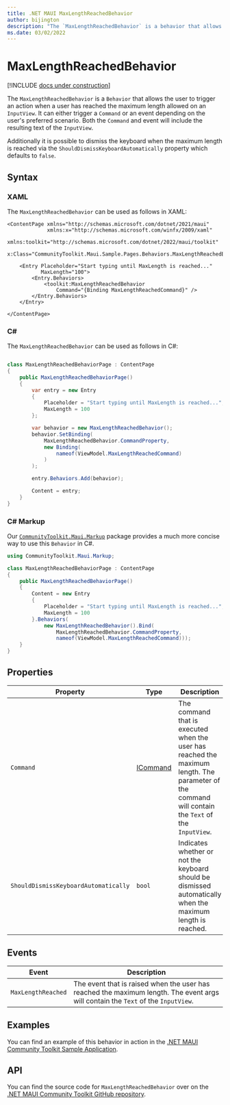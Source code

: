 ```yaml
---
title: .NET MAUI MaxLengthReachedBehavior
author: bijington
description: "The `MaxLengthReachedBehavior` is a behavior that allows the user to trigger an action when a user has reached the maximum length allowed on an `InputView`."
ms.date: 03/02/2022
---
```


# MaxLengthReachedBehavior

[!INCLUDE [docs under construction](../includes/preview-note.md)]

The `MaxLengthReachedBehavior` is a `Behavior` that allows the user to trigger an action when a user has reached the maximum length allowed on an `InputView`. It can either trigger a `Command` or an event depending on the user's preferred scenario. Both the `Command` and event will include the resulting text of the `InputView`.

Additionally it is possible to dismiss the keyboard when the maximum length is reached via the `ShouldDismissKeyboardAutomatically` property which defaults to `false`.

## Syntax

### XAML

The `MaxLengthReachedBehavior` can be used as follows in XAML:

```xaml
<ContentPage xmlns="http://schemas.microsoft.com/dotnet/2021/maui"
             xmlns:x="http://schemas.microsoft.com/winfx/2009/xaml"
             xmlns:toolkit="http://schemas.microsoft.com/dotnet/2022/maui/toolkit"
             x:Class="CommunityToolkit.Maui.Sample.Pages.Behaviors.MaxLengthReachedBehaviorPage">

    <Entry Placeholder="Start typing until MaxLength is reached..."
           MaxLength="100">
        <Entry.Behaviors>
            <toolkit:MaxLengthReachedBehavior 
                Command="{Binding MaxLengthReachedCommand}" />
        </Entry.Behaviors>
    </Entry>

</ContentPage>
```

### C#

The `MaxLengthReachedBehavior` can be used as follows in C#:

```csharp

class MaxLengthReachedBehaviorPage : ContentPage
{
    public MaxLengthReachedBehaviorPage()
    {
        var entry = new Entry
        {
            Placeholder = "Start typing until MaxLength is reached...",
            MaxLength = 100
        };

        var behavior = new MaxLengthReachedBehavior();
        behavior.SetBinding(
            MaxLengthReachedBehavior.CommandProperty,
            new Binding(
                nameof(ViewModel.MaxLengthReachedCommand)
            )
        );

        entry.Behaviors.Add(behavior);

        Content = entry;
    }
}
```

### C# Markup

Our [`CommunityToolkit.Maui.Markup`](../markup/markup.md) package provides a much more concise way to use this `Behavior` in C#.

```csharp
using CommunityToolkit.Maui.Markup;

class MaxLengthReachedBehaviorPage : ContentPage
{
    public MaxLengthReachedBehaviorPage()
    {
        Content = new Entry
        {
            Placeholder = "Start typing until MaxLength is reached...",
            MaxLength = 100
        }.Behaviors(
            new MaxLengthReachedBehavior().Bind(
                MaxLengthReachedBehavior.CommandProperty,
                nameof(ViewModel.MaxLengthReachedCommand)));
    }
}
```

## Properties

|Property  |Type  |Description  |
|---------|---------|---------|
| `Command` | [ICommand](xref:System.Windows.Input.ICommand) | The command that is executed when the user has reached the maximum length. The parameter of the command will contain the `Text` of the `InputView`. |
| `ShouldDismissKeyboardAutomatically` | `bool` | Indicates whether or not the keyboard should be dismissed automatically when the maximum length is reached. |

## Events

|Event | Description  |
|---------|---------|
| `MaxLengthReached` | The event that is raised when the user has reached the maximum length. The event args will contain the `Text` of the `InputView`. |

## Examples

You can find an example of this behavior in action in the [.NET MAUI Community Toolkit Sample Application](https://github.com/CommunityToolkit/Maui/blob/main/samples/CommunityToolkit.Maui.Sample/Pages/Behaviors/MaxLengthReachedBehaviorPage.xaml).

## API

You can find the source code for `MaxLengthReachedBehavior` over on the [.NET MAUI Community Toolkit GitHub repository](https://github.com/CommunityToolkit/Maui/blob/main/src/CommunityToolkit.Maui/Behaviors/MaxLengthReachedBehavior.shared.cs).
